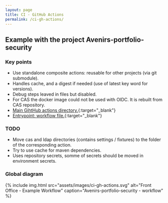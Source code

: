 ```yaml
---
layout: page
title: CI - GitHub Actions
permalink: /ci-gh-actions/
---
```


## Example with the project Avenirs-portfolio-security

### Key points
- Use standalone composite actions: reusable for other projects (via git submodule).
- Handles cache, and a digest if needed (use of latest key word for versions).
- Debug steps leaved in files but disabled.
- For CAS the docker image could not be used with OIDC. It is rebuilt from CAS repository.
- [Main GihtHub actions directory.](https://github.com/avenirs-esr/avenirs-portfolio-security/tree/main/.github){:target="_blank"}
- [Entrypoint: workflow file.](https://github.com/avenirs-esr/avenirs-portfolio-security/blob/main/.github/workflows/main.yaml){:target="_blank"}

### TODO
- Move cas and ldap directories (contains settings / fixtures) to the folder of the corresponding action.
- Try to use cache for maven dependencies.
- Uses repository secrets, somme of secrets should be moved in environment secrets.


### Global diagram

{% include img.html
        src="assets/images/ci-gh-actions.svg"
        alt="Front Office - Example Workflow"
        caption="Avenirs-portfolio-security - workflow"
%}

